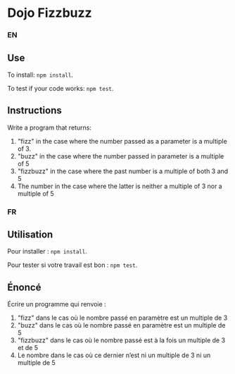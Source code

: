 # Dojo Fizzbuzz

### EN

## Use

To install: `npm install`.

To test if your code works: `npm test`.

## Instructions

Write a program that returns:
1. "fizz" in the case where the number passed as a parameter is a multiple of 3.
2. "buzz" in the case where the number passed in parameter is a multiple of 5
3. "fizzbuzz" in the case where the past number is a multiple of both 3 and 5
4. The number in the case where the latter is neither a multiple of 3 nor a multiple of 5

### FR

## Utilisation

Pour installer : `npm install`.

Pour tester si votre travail est bon : `npm test`.

## Énoncé

Écrire un programme qui renvoie :
1. "fizz" dans le cas où le nombre passé en paramètre est un multiple de 3
2. "buzz" dans le cas où le nombre passé en paramètre est un multiple de 5
3. "fizzbuzz" dans le cas où le nombre passé est à la fois un multiple de 3 et de 5
4. Le nombre dans le cas où ce dernier n’est ni un multiple de 3 ni un multiple de 5